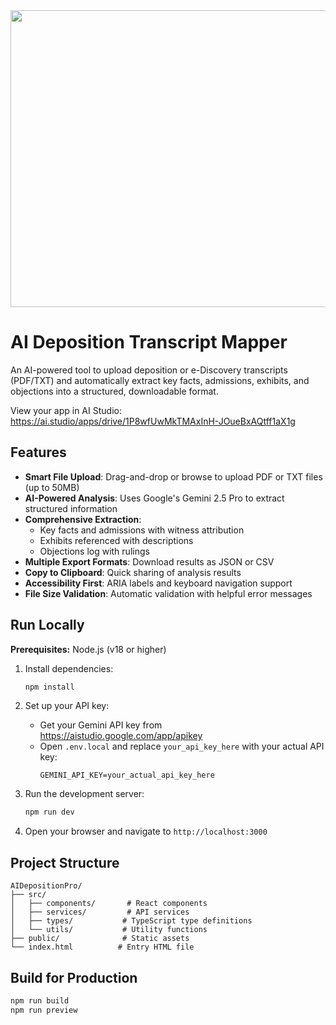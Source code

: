 <div align="center">
<img width="1200" height="475" alt="GHBanner" src="https://github.com/user-attachments/assets/0aa67016-6eaf-458a-adb2-6e31a0763ed6" />
</div>

# AI Deposition Transcript Mapper

An AI-powered tool to upload deposition or e-Discovery transcripts (PDF/TXT) and automatically extract key facts, admissions, exhibits, and objections into a structured, downloadable format.

View your app in AI Studio: https://ai.studio/apps/drive/1P8wfUwMkTMAxInH-JOueBxAQtff1aX1g

## Features

- **Smart File Upload**: Drag-and-drop or browse to upload PDF or TXT files (up to 50MB)
- **AI-Powered Analysis**: Uses Google's Gemini 2.5 Pro to extract structured information
- **Comprehensive Extraction**:
  - Key facts and admissions with witness attribution
  - Exhibits referenced with descriptions
  - Objections log with rulings
- **Multiple Export Formats**: Download results as JSON or CSV
- **Copy to Clipboard**: Quick sharing of analysis results
- **Accessibility First**: ARIA labels and keyboard navigation support
- **File Size Validation**: Automatic validation with helpful error messages

## Run Locally

**Prerequisites:** Node.js (v18 or higher)

1. Install dependencies:
   ```bash
   npm install
   ```

2. Set up your API key:
   - Get your Gemini API key from https://aistudio.google.com/app/apikey
   - Open `.env.local` and replace `your_api_key_here` with your actual API key:
     ```
     GEMINI_API_KEY=your_actual_api_key_here
     ```

3. Run the development server:
   ```bash
   npm run dev
   ```

4. Open your browser and navigate to `http://localhost:3000`

## Project Structure

```
AIDepositionPro/
├── src/
│   ├── components/       # React components
│   ├── services/         # API services
│   ├── types/           # TypeScript type definitions
│   └── utils/           # Utility functions
├── public/              # Static assets
└── index.html          # Entry HTML file
```

## Build for Production

```bash
npm run build
npm run preview
```
